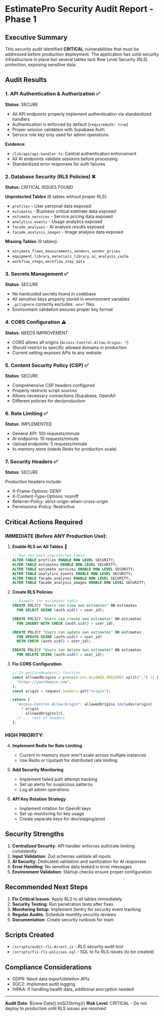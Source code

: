# EstimatePro Security Audit Report - Phase 1

## Executive Summary

This security audit identified **CRITICAL** vulnerabilities that must be addressed before production deployment. The application has solid security infrastructure in place but several tables lack Row Level Security (RLS) protection, exposing sensitive data.

## Audit Results

### 1. API Authentication & Authorization ✅

**Status**: SECURE

- All API endpoints properly implement authentication via standardized handlers
- Authentication is enforced by default (`requireAuth: true`)
- Proper session validation with Supabase Auth
- Service role key only used for admin operations

**Evidence**:

- `/lib/api/api-handler.ts`: Central authentication enforcement
- All AI endpoints validate sessions before processing
- Standardized error responses for auth failures

### 2. Database Security (RLS Policies) ❌

**Status**: CRITICAL ISSUES FOUND

**Unprotected Tables** (6 tables without proper RLS):

- `profiles` - User personal data exposed
- `estimates` - Business critical estimate data exposed
- `estimate_services` - Service pricing data exposed
- `analytics_events` - Usage analytics exposed
- `facade_analyses` - AI analysis results exposed
- `facade_analysis_images` - Image analysis data exposed

**Missing Tables** (9 tables):

- `estimate_flows`, `measurements`, `vendors`, `vendor_prices`
- `equipment_library`, `materials_library`, `ai_analysis_cache`
- `workflow_steps`, `workflow_step_data`

### 3. Secrets Management ✅

**Status**: SECURE

- No hardcoded secrets found in codebase
- All sensitive keys properly stored in environment variables
- `.gitignore` correctly excludes `.env*` files
- Environment validation ensures proper key format

### 4. CORS Configuration ⚠️

**Status**: NEEDS IMPROVEMENT

- CORS allows all origins (`Access-Control-Allow-Origin: *`)
- Should restrict to specific allowed domains in production
- Current setting exposes APIs to any website

### 5. Content Security Policy (CSP) ✅

**Status**: SECURE

- Comprehensive CSP headers configured
- Properly restricts script sources
- Allows necessary connections (Supabase, OpenAI)
- Different policies for dev/production

### 6. Rate Limiting ✅

**Status**: IMPLEMENTED

- General API: 100 requests/minute
- AI endpoints: 10 requests/minute
- Upload endpoints: 5 requests/minute
- In-memory store (needs Redis for production scale)

### 7. Security Headers ✅

**Status**: SECURE

Production headers include:

- X-Frame-Options: DENY
- X-Content-Type-Options: nosniff
- Referrer-Policy: strict-origin-when-cross-origin
- Permissions-Policy: Restrictive

## Critical Actions Required

### IMMEDIATE (Before ANY Production Use):

1. **Enable RLS on All Tables** 🚨

   ```sql
   -- Run for each unprotected table
   ALTER TABLE profiles ENABLE ROW LEVEL SECURITY;
   ALTER TABLE estimates ENABLE ROW LEVEL SECURITY;
   ALTER TABLE estimate_services ENABLE ROW LEVEL SECURITY;
   ALTER TABLE analytics_events ENABLE ROW LEVEL SECURITY;
   ALTER TABLE facade_analyses ENABLE ROW LEVEL SECURITY;
   ALTER TABLE facade_analysis_images ENABLE ROW LEVEL SECURITY;
   ```

2. **Create RLS Policies**

   ```sql
   -- Example for estimates table
   CREATE POLICY "Users can view own estimates" ON estimates
     FOR SELECT USING (auth.uid() = user_id);

   CREATE POLICY "Users can create own estimates" ON estimates
     FOR INSERT WITH CHECK (auth.uid() = user_id);

   CREATE POLICY "Users can update own estimates" ON estimates
     FOR UPDATE USING (auth.uid() = user_id)
     WITH CHECK (auth.uid() = user_id);

   CREATE POLICY "Users can delete own estimates" ON estimates
     FOR DELETE USING (auth.uid() = user_id);
   ```

3. **Fix CORS Configuration**

   ```typescript
   // In getCorsHeaders() function
   const allowedOrigins = process.env.ALLOWED_ORIGINS?.split(",") || [
     "https://yourdomain.com",
   ];
   const origin = request.headers.get("origin");

   return {
     "Access-Control-Allow-Origin": allowedOrigins.includes(origin)
       ? origin
       : allowedOrigins[0],
     // ... rest of headers
   };
   ```

### HIGH PRIORITY:

4. **Implement Redis for Rate Limiting**
   - Current in-memory store won't scale across multiple instances
   - Use Redis or Upstash for distributed rate limiting

5. **Add Security Monitoring**
   - Implement failed auth attempt tracking
   - Set up alerts for suspicious patterns
   - Log all admin operations

6. **API Key Rotation Strategy**
   - Implement rotation for OpenAI keys
   - Set up monitoring for key usage
   - Create separate keys for dev/staging/prod

## Security Strengths

1. **Centralized Security**: API handler enforces auth/rate limiting consistently
2. **Input Validation**: Zod schemas validate all inputs
3. **AI Security**: Dedicated validation and sanitization for AI responses
4. **Error Handling**: No sensitive data leaked in error messages
5. **Environment Validation**: Startup checks ensure proper configuration

## Recommended Next Steps

1. **Fix Critical Issues**: Apply RLS to all tables immediately
2. **Security Testing**: Run penetration tests after fixes
3. **Monitoring Setup**: Implement Sentry for security event tracking
4. **Regular Audits**: Schedule monthly security reviews
5. **Documentation**: Create security runbook for team

## Scripts Created

- `/scripts/audit-rls-direct.js` - RLS security audit tool
- `/scripts/fix-rls-policies.sql` - SQL to fix RLS issues (to be created)

## Compliance Considerations

- GDPR: Need data export/deletion APIs
- SOC2: Implement audit logging
- HIPAA: If handling health data, additional encryption needed

---

**Audit Date**: ${new Date().toISOString()}
**Risk Level**: CRITICAL - Do not deploy to production until RLS issues are resolved
